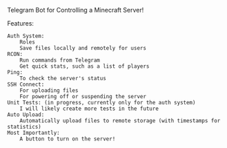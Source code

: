 Telegram Bot for Controlling a Minecraft Server!

Features:

    Auth System:
        Roles
        Save files locally and remotely for users
    RCON:
        Run commands from Telegram
        Get quick stats, such as a list of players
    Ping:
        To check the server's status
    SSH Connect:
        For uploading files
        For powering off or suspending the server
    Unit Tests: (in progress, currently only for the auth system)
        I will likely create more tests in the future
    Auto Upload:
        Automatically upload files to remote storage (with timestamps for statistics)
    Most Importantly:
        A button to turn on the server!
